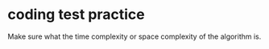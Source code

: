 # coding test practice

Make sure what the time complexity or space complexity of the algorithm is.
